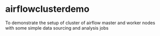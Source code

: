 # airflowclusterdemo
To demonstrate the setup of cluster of airflow master and worker nodes with some simple data sourcing and analysis jobs
